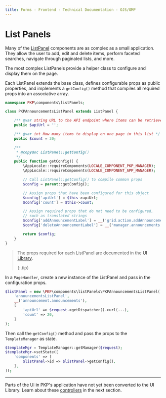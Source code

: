```yaml
---
title: Forms - Frontend - Technical Documentation - OJS/OMP
---
```


# List Panels


Many of the [ListPanel](/dev/ui-library/dev/#/component/ListPanel) components are as complex as a small application. They allow the user to add, edit and delete items, perform faceted searches, navigate through paginated lists, and more.

The most complex ListPanels provide a helper class to configure and display them on the page.

Each ListPanel extends the base class, defines configurable props as public properties, and implements a `getConfig()` method that compiles all required props into an associative array.

```php
namespace PKP\components\listPanels;

class PKPAnnouncementsListPanel extends ListPanel {

    /** @var string URL to the API endpoint where items can be retrieved */
    public $apiUrl = '';

    /** @var int How many items to display on one page in this list */
    public $count = 30;

    /**
     * @copydoc ListPanel::getConfig()
     */
    public function getConfig() {
        \AppLocale::requireComponents(LOCALE_COMPONENT_PKP_MANAGER);
        \AppLocale::requireComponents(LOCALE_COMPONENT_APP_MANAGER);

        // Call ListPanel::getConfig() to compile common props
        $config = parent::getConfig();

        // Assign props that have been configured for this object
        $config['apiUrl'] = $this->apiUrl;
        $config['count'] = $this->count;

        // Assign required props that do not need to be configured,
        // such as translated strings
        $config['addAnnouncementLabel'] = __('grid.action.addAnnouncement');
        $config['deleteAnnouncementLabel'] = __('manager.announcements.deleteAnnouncement');

        return $config;
    }
}
```

> The props required for each ListPanel are documented in the [UI Library](/dev/ui-library/dev/). 
> 
> {:.tip}

In a `PageHandler`, create a new instance of the ListPanel and pass in the configuration props.

```php
$listPanel = new \PKP\components\listPanels\PKPAnnouncementsListPanel(
    'announcementsListPanel',
    __('announcement.announcements'),
    [
        'apiUrl' => $request->getDispatcher()->url(...),
        'count' => 20,
    ]
);
```

Then call the `getConfig()` method and pass the props to the `TemplateManager` as state.

```php
$templateMgr = TemplateManager::getManager($request);
$templateMgr->setState([
    'components' => [
        $listPanel->id => $listPanel->getConfig(),
    ],
]);
```

---

Parts of the UI in PKP's application have not yet been converted to the UI Library. Learn about these [controllers](./frontend-controllers) in the next section.